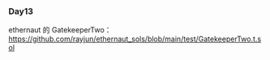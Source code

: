 ### Day13
ethernaut 的 GatekeeperTwo：https://github.com/rayjun/ethernaut_sols/blob/main/test/GatekeeperTwo.t.sol
